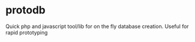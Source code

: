 protodb
=======

Quick php and javascript tool/lib for on the fly database creation. Useful for rapid prototyping